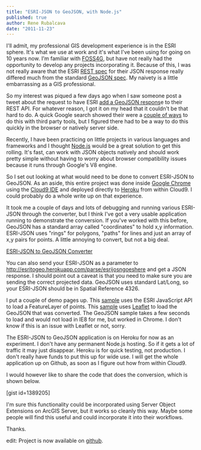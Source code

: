 ```yaml
---
title: "ESRI-JSON to GeoJSON, with Node.js"
published: true
author: Rene Rubalcava
date: "2011-11-23"
---
```


I'll admit, my professional GIS development experience is in the ESRI sphere. It's what we use at work and it's what I've been using for going on 10 years now. I'm familiar with [FOSS4G](http://foss4g.org/), but have not really had the opportunity to develop any projects incorporating it. Because of this, I was not really aware that the ESRI [REST spec](http://help.arcgis.com/EN/arcgisserver/10.0/apis/rest/index.html) for their JSON response really differed much from the standard [GeoJSON spec](http://geojson.org/geojson-spec.html). My naivety is a little embarrassing as a GIS professional.

So my interest was piqued a few days ago when I saw someone post a tweet about the request to have ESRI [add a GeoJSON respons](http://ideas.arcgis.com/ideaView?id=0873000000088U9AAI)e to their REST API. For whatever reason, I got it on my head that it couldn't be that hard to do. A quick Google search showed their were a [couple of ways](http://gis.stackexchange.com/questions/13029/how-to-convert-arcgis-server-json-to-geojson) to do this with third party tools, but I figured there had to be a way to do this quickly in the browser or natively server side.

Recently, I have been practicing on little projects in various languages and frameworks and I thought [Node.js](http://nodejs.org/) would be a great solution to get this rolling. It's fast, can work with JSON objects natively and should work pretty simple without having to worry about browser compatibility issues because it runs through Google's V8 engine.

So I set out looking at what would need to be done to convert ESRI-JSON to GeoJSON. As an aside, this entire project was done inside [Google Chrome](http://www.google.com/chrome) using the [Cloud9 IDE](http://c9.io/) and deployed directly to [Heroku](http://www.heroku.com/) from within Cloud9. I could probably do a whole write up on that experience.

It took me a couple of days and lots of debugging and running various ESRI-JSON through the converter, but I think I've got a very usable application running to demonstrate the conversion. If you've worked with this before, GeoJSON has a standard array called "coordinates" to hold x,y information. ESRI-JSON uses "rings" for polygons, "paths" for lines and just an array of x,y pairs for points. A little annoying to convert, but not a big deal.

[ESRI-JSON to GeoJSON Converter](http://esritogeo.herokuapp.com/)

You can also send your ESRI-JSON as a parameter to http://esritogeo.herokuapp.com/parse/esrijosngoeshere and get a JSON response. I should point out a caveat is that you need to make sure you are sending the correct projected data. GeoJSON uses standard Lat/Long, so your ESRI-JSON should be in Spatial Reference 4326.

I put a couple of demo pages up. This [sample](http://odoe.net/thelab/js/geojson/esri.php) uses the ESRI JavaScript API to load a FeatureLayer of points. This [sample](http://odoe.net/thelab/js/geojson/geojson.php) uses [Leaflet](http://leaflet.cloudmade.com/) to load the GeoJSON that was converted. The GeoJSON sample takes a few seconds to load and would not load in IE8 for me, but worked in Chrome. I don't know if this is an issue with Leaflet or not, sorry.

The ESRI-JSON to GeoJSON application is on Heroku for now as an experiment. I don't have any permanent Node.js hosting. So if it gets a lot of traffic it may just disappear. Heroku is for quick testing, not production. I don't really have funds to put this up for wide use. I will get the whole application up on Github, as soon as I figure out how from within Cloud9.

I would however like to share the code that does the conversion, which is shown below.

\[gist id=1389205\]

I'm sure this functionality could be incorporated using Server Object Extensions on ArcGIS Server, but it works so cleanly this way. Maybe some people will find this useful and could incorporate it into their workflows.

Thanks.

edit: Project is now available on [github](https://github.com/odoe/esritogeojson).
